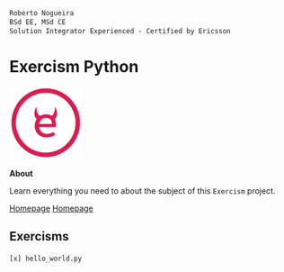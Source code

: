 ```
Roberto Nogueira  
BSd EE, MSd CE
Solution Integrator Experienced - Certified by Ericsson
```
# Exercism Python

![tutorial image](images/exercism.png)

**About**

Learn everything you need to about the subject of this `Exercism` project.

[Homepage](https://exercism.io)
[Homepage](https://exercism.io/enogrob)

## Exercisms
```
[x] hello_world.py
```
